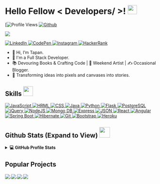 <h1> Hello Fellow < Developers/ >! <img src = "https://raw.githubusercontent.com/MartinHeinz/MartinHeinz/master/wave.gif" width = 30px> </h1>
<p align='center'>
</p>


[![Profile Views](https://komarev.com/ghpvc/?username=1998tapan&label=Profile%20views&color=0e75b6&style=flat")
[![Github](https://img.shields.io/github/followers/1998tapan?label=Follow&style=social)](https://github.com/1998tapan)

<p>
  <a href="https://github.com/DenverCoder1/readme-typing-svg"><img src="https://readme-typing-svg.herokuapp.com?&font=IBM+Plex+Sans&color=abcdef&size=20&lines=Welcome+to+my+GitHub+Profile!;I'm+a+Full+Stack+Developer;I'm+a+Computer+Science+Engineer" /></a>
</p>

   <a href="https://www.linkedin.com/in/tapan-dabrai-6526a1134/" target="_blank">
    <img alt="LinkedIn" src="https://img.shields.io/badge/LinkedIn-0077B5?style=for-the-badge&logo=linkedin&logoColor=white">
  </a>   
   <a href="https://codepen.io/Tapan681/" target="_blank">
    <img alt="CodePen" src="https://img.shields.io/badge/CodePen-111?style=for-the-badge&logo=CodePen&logoColor=white">
  </a>  
  <a href="https://www.instagram.com/techwizinspace/" target="_blank">
    <img alt="Instagram" src="https://img.shields.io/badge/Instagram-E4405F?style=for-the-badge&logo=instagram&logoColor=white">
  </a>  
 <a href="https://www.hackerrank.com/profile/1998tapan/" target="_blank">
    <img alt="HackerRank" src="https://img.shields.io/badge/-Hackerrank-2EC866?style=for-the-badge&logo=HackerRank&logoColor=white">
  </a>

- 👋 Hi, I’m Tapan.
- 💼 I'm a Full Stack Developer.
- 📚 Devouring Books & Crafting Code | 🎨 Weekend Artist | ✍️ Occasional Blogger.
- 👯 Transforming ideas into pixels and canvases into stories.

<h2> Skills <img src = "https://media2.giphy.com/media/QssGEmpkyEOhBCb7e1/giphy.gif?cid=ecf05e47a0n3gi1bfqntqmob8g9aid1oyj2wr3ds3mg700bl&rid=giphy.gif" width = 32px> </h2>
  <a href="#" target="_blank"> 
    <img alt="JavaScript" src="https://img.shields.io/badge/JavaScript-F7DF1E?style=for-the-badge&logo=javascript&logoColor=black">
  </a>
  <a href="#" target="_blank"> 
    <img alt="HRML" src="https://img.shields.io/badge/HTML5-E34F26?style=for-the-badge&logo=html5&logoColor=white">
  </a>
  <a href="#" target="_blank"> 
    <img alt="CSS" src="https://img.shields.io/badge/CSS3-1572B6?style=for-the-badge&logo=css3&logoColor=white">
  </a>
   <a href="https://www.java.com" target="_blank"> 
    <img alt="Java" src="https://img.shields.io/badge/Java-ED8B00?style=for-the-badge&logo=java&logoColor=white">
  </a>
   <a href="https://www.python.org" target="_blank">
    <img alt="Python" src="https://img.shields.io/badge/Python-3776AB?style=for-the-badge&logo=python&logoColor=white">
  </a>
  <a href="https://www.flask.com/">
    <img alt="Flask" src="https://img.shields.io/badge/Flask-000000?style=for-the-badge&logo=flask&logoColor=white">
  </a>
    <a href="#">
    <img alt="PostgreSQL" src="https://img.shields.io/badge/PostgreSQL-316192?style=for-the-badge&logo=postgresql&logoColor=white">
  </a>
  <a href="#">
    <img alt="jQuery" src="https://img.shields.io/badge/jQuery-0769AD?style=for-the-badge&logo=jquery&logoColor=white">
  </a>
  <a href="#">
    <img alt="NodeJS" src="https://img.shields.io/badge/Node%20js-339933?style=for-the-badge&logo=nodedotjs&logoColor=white">
  </a>
   <a href="#">
    <img alt="Mongo DB" src="https://img.shields.io/badge/MongoDB-4EA94B?style=for-the-badge&logo=mongodb&logoColor=white">
  </a>
  <a href="#">
    <img alt="Express" src="https://img.shields.io/badge/Express%20js-000000?style=for-the-badge&logo=express&logoColor=white">
  </a>
   <a href="#">
    <img alt="JSON" src="https://img.shields.io/badge/json-5E5C5C?style=for-the-badge&logo=json&logoColor=white">
  </a>
   <a href="#">
    <img alt="React" src="https://img.shields.io/badge/React-20232A?style=for-the-badge&logo=react&logoColor=61DAFB">
  </a>
   <a href="#">
   <img alt="Angular" src="https://img.shields.io/badge/Angular-DD0031?style=for-the-badge&logo=angular&logoColor=white">
  </a>
   <a href=#">
    <img alt="Spring Boot" src="https://img.shields.io/badge/Spring_Boot-F2F4F9?style=for-the-badge&logo=spring-boot">
  </a>
   <a href="#">
    <img alt="Hibernate" src="https://img.shields.io/badge/Hibernate-59666C?style=for-the-badge&logo=Hibernate&logoColor=white">
  </a>
  <a href="#">
    <img alt="Git" src="https://img.shields.io/badge/GIT-E44C30?style=for-the-badge&logo=git&logoColor=white">
  </a>
  <a href="#">
    <img alt="Bootstrap" src="https://img.shields.io/badge/Bootstrap-563D7C?style=for-the-badge&logo=bootstrap&logoColor=white">
  </a>
  <a href="https://www.heroku.com/">
    <img alt="Heroku" src="https://img.shields.io/badge/Heroku-430098?style=for-the-badge&logo=heroku&logoColor=white">
  </a>

<h2> Github Stats (Expand to View) <img src = "https://i.pinimg.com/originals/65/c4/f4/65c4f452571be1261e9c623f7da488ac.gif" width = 35px> </h2>

<details> 
  <summary><b>💻 GitHub Profile Stats</b></summary>
  <br/>
  <div align="center">
    <a margin-right="6px" href="#">
      <img alt="Tapan's Github Stats" src="https://github-readme-stats.vercel.app/api?username=1998tapan&show_icons=true&locale=en&count_private=true&hide_rank=true&disable_animations=true&theme=algolia" height="192px"/>
    </a>
    &nbsp;
    <img src="https://github-readme-stats.vercel.app/api/top-langs?username=1998tapan&show_icons=true&locale=en&layout=compact&theme=algolia&hide=jupyter,python" alt="1998tapan" height="192px"/><br/>
    <a style="margin-top:'10px';" href="#">
      <img height="192px" src="https://github-readme-streak-stats.herokuapp.com/?user=1998tapan&theme=algolia&date_format=j%20M%5B%20Y%5D"/>
    </a><br/>
  </div>
</details>

## Popular Projects
<a href="https://github.com/1998tapan/Game-Guess-me-up">
  <img align="center" src="https://github-readme-stats.vercel.app/api/pin/?username=1998tapan&repo=Game-Guess-me-up&theme=onedark" />
</a>  

<a href="https://github.com/1998tapan/vacation">
  <img align="center" src="https://github-readme-stats.vercel.app/api/pin/?username=1998tapan&repo=vacation&theme=onedark" />
</a>  

<a href="https://github.com/1998tapan/uttarayan-2024">
  <img align="center" src="https://github-readme-stats.vercel.app/api/pin/?username=1998tapan&repo=uttarayan-2024&theme=onedark" />
</a> 

<a href="https://github.com/1998tapan/museum-of-candy">
  <img align="center" src="https://github-readme-stats.vercel.app/api/pin/?username=1998tapan&repo=museum-of-candy&theme=onedark" />
</a> 

